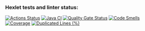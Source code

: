 ### Hexlet tests and linter status:
[![Actions Status](https://github.com/Asya-67/java-project-78/actions/workflows/hexlet-check.yml/badge.svg)](https://github.com/Asya-67/java-project-78/actions)
[![Java CI](https://github.com/Asya-67/java-project-78/actions/workflows/CI.yml/badge.svg)](https://github.com/Asya-67/java-project-78/actions/workflows/CI.yml)
[![Quality Gate Status](https://sonarcloud.io/api/project_badges/measure?project=Asya-67_java-project-78&metric=alert_status)](https://sonarcloud.io/summary/new_code?id=Asya-67_java-project-78)
[![Code Smells](https://sonarcloud.io/api/project_badges/measure?project=Asya-67_java-project-78&metric=code_smells)](https://sonarcloud.io/summary/new_code?id=Asya-67_java-project-78)
[![Coverage](https://sonarcloud.io/api/project_badges/measure?project=Asya-67_java-project-78&metric=coverage)](https://sonarcloud.io/summary/new_code?id=Asya-67_java-project-78)
[![Duplicated Lines (%)](https://sonarcloud.io/api/project_badges/measure?project=Asya-67_java-project-78&metric=duplicated_lines_density)](https://sonarcloud.io/summary/new_code?id=Asya-67_java-project-78)

